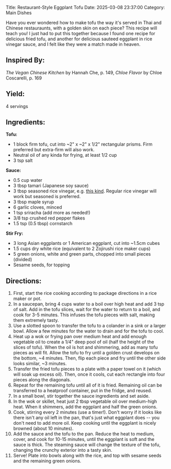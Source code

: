 Title: Restaurant-Style Eggplant Tofu
Date: 2025-03-08 23:37:00
Category: Main Dishes

Have you ever wondered how to make tofu the way it's served in Thai and Chinese restauraunts, with a golden skin on each piece? This recipe will teach you! I just had to put this together because I found one recipe for delicious fried tofu, and another for delicious sauteed eggplant in rice vinegar sauce, and I felt like they were a match made in heaven.

## Inspired By:
_The Vegan Chinese Kitchen_ by Hannah Che, p. 149, _Chloe Flavor_ by Chloe Coscarelli, p. 169

## Yield: 
4 servings

## Ingredients:

**Tofu:**

- 1 block firm tofu, cut into ~2" x ~2" x 1/2" rectangular prisms.  Firm preferred but extra-firm will also work.
- Neutral oil of any kinda for frying, at least 1/2 cup
- 3 tsp salt

**Sauce:**

- 0.5 cup water
- 3 tbsp tamari (Japanese soy sauce)
- 3 tbsp seasoned rice vinegar, e.g. [this kind](https://www.amazon.com/Marukan-Vinegar-Rice-Ssnd-Grmt/dp/B01H4LC276/ref=sr_1_5?crid=2CMLHNFWHY4QU&keywords=seasoned+rice+vinegar&qid=1678423756&s=grocery&sprefix=seasoned+rice+%2Cgrocery%2C154&sr=1-5). Regular rice vinegar will work but seasoned is preferred.
- 3 tbsp maple syrup
- 6 garlic cloves, minced
- 1 tsp sriracha (add more as needed!)
- 3/8 tsp crushed red pepper flakes
- 1.5 tsp (0.5 tbsp) cornstarch

**Stir Fry:**

- 3 long Asian eggplants or 1 American eggplant, cut into ~1.5cm cubes
- 1.5 cups dry white rice (equivalent to 2 Zojirushi rice maker cups)
- 5 green onions, white and green parts, chopped into small pieces (divided)
- Sesame seeds, for topping

## Directions:

1. First, start the rice cooking according to package directions in a rice maker or pot.
2. In a saucepan, bring 4 cups water to a boil over high heat and add 3 tsp of salt.  Add in the tofu slices, wait for the water to return to a boil, and cook for 3-5 minutes.  This infuses the tofu pieces with salt, making them extremely tasty.
3. Use a slotted spoon to transfer the tofu to a colander in a sink or a larger bowl. Allow a few minutes for the water to drain and for the tofu to cool.
4. Heat up a wok or frying pan over medium heat and add enough vegetable oil to create a 1/4" deep pool of oil (half the height of the slices of tofu).  When the oil is hot and shimmering, add as many tofu pieces as will fit.  Allow the tofu to fry until a golden crust develops on the bottom, ~4 minutes.  Then, flip each piece and fry until the other side looks similar, ~3 minutes.
5. Transfer the fried tofu pieces to a plate with a paper towel on it (which will soak up excess oil).  Then, once it cools, cut each rectangle into four pieces along the diagonals.
6. Repeat for the remaining tofu until all of it is fried.  Remaining oil can be transferred to a heatproof container, put in the fridge, and reused.
7. In a small bowl, stir together the sauce ingredients and set aside.
8. In the wok or skillet, heat just 2 tbsp vegetable oil over medium-high heat.  When it shimmers, add the eggplant and half the green onions.
9. Cook, stirring every 2 minutes (use a timer!).  Don't worry if it looks like there isn't any oil left in the pan, that's just what eggplant does -- you don't need to add more oil.  Keep cooking until the eggplant is nicely browned (about 10 minutes).
10. Add the sauce and the tofu to the pan.  Reduce the heat to medium, cover, and cook for 10-15 minutes, until the eggplant is soft and the sauce is thick.  The steaming sauce will change the texture of the tofu, changing the crunchy exterior into a tasty skin.
11. Serve! Plate into bowls along with the rice, and top with sesame seeds and the remaining green onions.
